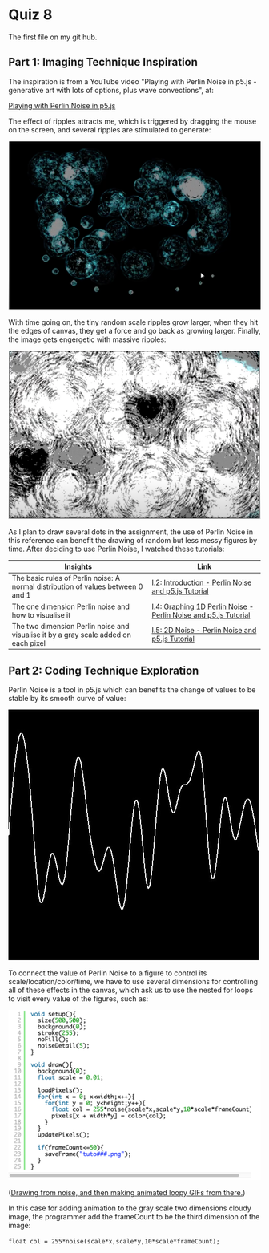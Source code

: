 # Quiz 8
The first file on my git hub.

## Part 1: Imaging Technique Inspiration

The inspiration is from a YouTube video "Playing with Perlin Noise in p5.js - generative art with lots of options, plus wave convections", at:

[Playing with Perlin Noise in p5.js](https://www.youtube.com/watch?v=CSMcrKouQ3o)

The effect of ripples attracts me, which is triggered by dragging the mouse on the screen, and several ripples are stimulated to generate:

![The stimulation of mouse movement.](Noise1.png)

With time going on, the tiny random scale ripples grow larger, when they hit the edges of canvas, they get a force and go back as growing larger. Finally, the image gets engergetic with massive ripples:

![As time goes by, the effects of massive ripples.](Noise2.png)

As I plan to draw several dots in the assignment, the use of Perlin Noise in this reference can benefit the drawing of random but less messy figures by time. After deciding to use Perlin Noise, I watched these tutorials:

| Insights | Link |
| ----------- | ----------- |
| The basic rules of Perlin noise: A normal distribution of values between 0 and 1| [I.2: Introduction - Perlin Noise and p5.js Tutorial](https://www.youtube.com/watch?v=Qf4dIN99e2w) |
| The one dimension Perlin noise and how to visualise it | [I.4: Graphing 1D Perlin Noise - Perlin Noise and p5.js Tutorial](https://www.youtube.com/watch?v=y7sgcFhk6ZM&list=PLRqwX-V7Uu6ZV4yEcW3uDwOgGXKUUsPOM&index=5) |
| The two dimension Perlin noise and visualise it by a gray scale added on each pixel| [I.5: 2D Noise - Perlin Noise and p5.js Tutorial](https://www.youtube.com/watch?v=ikwNrFvnL3g&list=PLRqwX-V7Uu6ZV4yEcW3uDwOgGXKUUsPOM&index=6) |

## Part 2: Coding Technique Exploration

Perlin Noise is a tool in p5.js which can benefits the change of values to be stable by its smooth curve of value:

![The smooth of change in Perlin Noise](Noise4.jpeg)

To connect the value of Perlin Noise to a figure to control its scale/location/color/time, we have to use several dimensions for controlling all of these effects in the canvas, which ask us to use the nested for loops to visit every value of the figures, such as:

![The use of nested loops in Perlin Noise](Noise5.png)

([Drawing from noise, and then making animated loopy GIFs from there.](https://necessarydisorder.wordpress.com/2017/11/15/drawing-from-noise-and-then-making-animated-loopy-gifs-from-there/))

In this case for adding animation to the gray scale two dimensions cloudy image, the programmer add the frameCount to be the third dimension of the image:

`float col = 255*noise(scale*x,scale*y,10*scale*frameCount);`